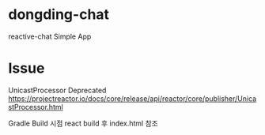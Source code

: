 # dongding-chat
reactive-chat Simple App


# Issue

UnicastProcessor Deprecated <br/>
https://projectreactor.io/docs/core/release/api/reactor/core/publisher/UnicastProcessor.html

Gradle Build 시점 react build 후 index.html 참조
